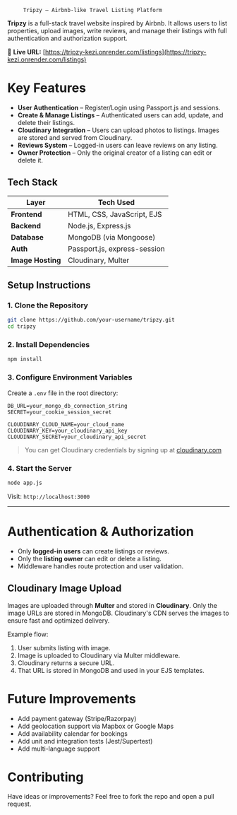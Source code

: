          Tripzy — Airbnb-like Travel Listing Platform

**Tripzy** is a full-stack travel website inspired by Airbnb. It allows users to list properties, upload images, write reviews, and manage their listings with full authentication and authorization support.

🔗 **Live URL:** [https://tripzy-kezi.onrender.com/listings](https://tripzy-kezi.onrender.com/listings)


# Key Features

*  **User Authentication** – Register/Login using Passport.js and sessions.
*  **Create & Manage Listings** – Authenticated users can add, update, and delete their listings.
*  **Cloudinary Integration** – Users can upload photos to listings. Images are stored and served from Cloudinary.
*  **Reviews System** – Logged-in users can leave reviews on any listing.
*  **Owner Protection** – Only the original creator of a listing can edit or delete it.

##  Tech Stack

| Layer             | Tech Used                    |
| ----------------- | ---------------------------- |
| **Frontend**      | HTML, CSS, JavaScript, EJS   |
| **Backend**       | Node.js, Express.js          |
| **Database**      | MongoDB (via Mongoose)       |
| **Auth**          | Passport.js, express-session |
| **Image Hosting** | Cloudinary, Multer           |


##  Setup Instructions

### 1. Clone the Repository

```bash
git clone https://github.com/your-username/tripzy.git
cd tripzy
```

### 2. Install Dependencies

```bash
npm install
```

### 3. Configure Environment Variables

Create a `.env` file in the root directory:

```env
DB_URL=your_mongo_db_connection_string
SECRET=your_cookie_session_secret

CLOUDINARY_CLOUD_NAME=your_cloud_name
CLOUDINARY_KEY=your_cloudinary_api_key
CLOUDINARY_SECRET=your_cloudinary_api_secret
```

>  You can get Cloudinary credentials by signing up at [cloudinary.com](https://cloudinary.com)

### 4. Start the Server

```bash
node app.js
```

Visit: `http://localhost:3000`

---


# Authentication & Authorization

* Only **logged-in users** can create listings or reviews.
* Only the **listing owner** can edit or delete a listing.
* Middleware handles route protection and user validation.


##  Cloudinary Image Upload

Images are uploaded through **Multer** and stored in **Cloudinary**. Only the image URLs are stored in MongoDB. Cloudinary's CDN serves the images to ensure fast and optimized delivery.

Example flow:

1. User submits listing with image.
2. Image is uploaded to Cloudinary via Multer middleware.
3. Cloudinary returns a secure URL.
4. That URL is stored in MongoDB and used in your EJS templates.


# Future Improvements

*  Add payment gateway (Stripe/Razorpay)
*  Add geolocation support via Mapbox or Google Maps
*  Add availability calendar for bookings
*  Add unit and integration tests (Jest/Supertest)
*  Add multi-language support


# Contributing

Have ideas or improvements?
Feel free to fork the repo and open a pull request.
